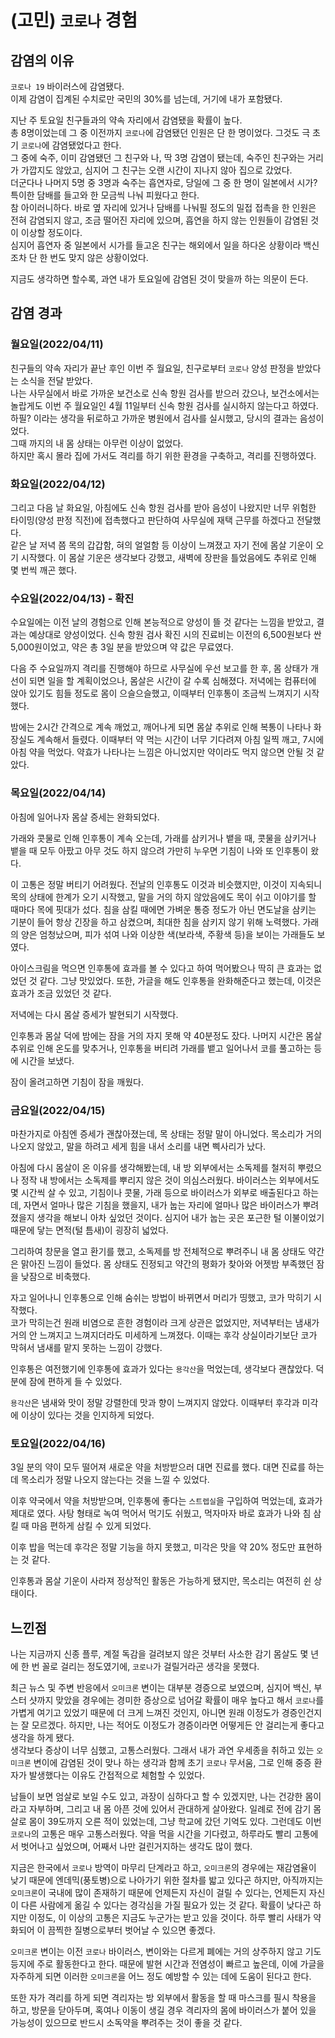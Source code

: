 # (고민) `코로나` 경험

## 감염의 이유

`코로나 19` 바이러스에 감염됐다.  
이제 감염이 집계된 수치로만 국민의 30%를 넘는데, 거기에 내가 포함됐다.

지난 주 토요일 친구들과의 약속 자리에서 감염됐을 확률이 높다.  
총 8명이었는데 그 중 이전까지 `코로나`에 감염됐던 인원은 단 한 명이었다. 그것도 극 초기 `코로나`에 감염됐었다고 한다.  
그 중에 숙주, 이미 감염됐던 그 친구와 나, 딱 3명 감염이 됐는데, 숙주인 친구와는 거리가 가깝지도 않았고, 심지어 그 친구는 오랜 시간이 지나지 않아 집으로 갔었다.  
더군다나 나머지 5명 중 3명과 숙주는 흡연자로, 당일에 그 중 한 명이 일본에서 시가? 특이한 담배를 들고와 한 모금씩 나눠 피웠다고 한다.  
참 아이러니하다. 바로 옆 자리에 있거나 담배를 나눠필 정도의 밀접 접촉을 한 인원은 전혀 감염되지 않고, 조금 떨어진 자리에 있으며, 흡연을 하지 않는 인원들이 감염된 것이 이상할 정도이다.  
심지어 흡연자 중 일본에서 시가를 들고온 친구는 해외에서 일을 하다온 상황이라 백신조차 단 한 번도 맞지 않은 상황이었다.

지금도 생각하면 할수록, 과연 내가 토요일에 감염된 것이 맞을까 하는 의문이 든다.

## 감염 경과

### 월요일(2022/04/11)

친구들의 약속 자리가 끝난 후인 이번 주 월요일, 친구로부터 `코로나` 양성 판정을 받았다는 소식을 전달 받았다.  
나는 사무실에서 바로 가까운 보건소로 신속 항원 검사를 받으러 갔으나, 보건소에서는 놀랍게도 이번 주 월요일인 4월 11일부터 신속 항원 검사를 실시하지 않는다고 하였다.  
하필? 이라는 생각을 뒤로하고 가까운 병원에서 검사를 실시했고, 당시의 결과는 음성이었다.  
그때 까지의 내 몸 상태는 아무런 이상이 없었다.  
하지만 혹시 몰라 집에 가서도 격리를 하기 위한 환경을 구축하고, 격리를 진행하였다.

### 화요일(2022/04/12)

그리고 다음 날 화요일, 아침에도 신속 항원 검사를 받아 음성이 나왔지만 너무 위험한 타이밍(양성 판정 직전)에 접촉했다고 판단하여 사무실에 재택 근무를 하겠다고 전달했다.  
같은 날 저녁 쯤 목의 갑갑함, 혀의 얼얼함 등 이상이 느껴졌고 자기 전에 몸살 기운이 오기 시작했다.
이 몸살 기운은 생각보다 강했고, 새벽에 장판을 틀었음에도 추위로 인해 몇 번씩 깨곤 했다.

### **수요일(2022/04/13) - 확진**

수요일에는 이전 날의 경험으로 인해 본능적으로 양성이 뜰 것 같다는 느낌을 받았고, 결과는 예상대로 양성이었다. 신속 항원 검사 확진 시의 진료비는 이전의 6,500원보다 싼 5,000원이었고, 약은 총 3일 분을 받았으며 약 값은 무료였다.

다음 주 수요일까지 격리를 진행해야 하므로 사무실에 우선 보고를 한 후, 몸 상태가 개선이 되면 일을 할 계획이었으나, 몸살은 시간이 갈 수록 심해졌다. 저녁에는 컴퓨터에 앉아 있기도 힘들 정도로 몸이 으슬으슬했고, 이때부터 인후통이 조금씩 느껴지기 시작했다.

밤에는 2시간 간격으로 계속 깨었고, 깨어나게 되면 몸살 추위로 인해 복통이 나타나 화장실도 계속해서 들렸다. 이때부터 약 먹는 시간이 너무 기다려져 아침 일찍 깨고, 7시에 아침 약을 먹었다. 약효가 나타나는 느낌은 아니었지만 약이라도 먹지 않으면 안될 것 같았다.

### 목요일(2022/04/14)

아침에 일어나자 몸살 증세는 완화되었다.

가래와 콧물로 인해 인후통이 계속 오는데, 가래를 삼키거나 뱉을 때, 콧물을 삼키거나 뱉을 때 모두 아팠고 아무 것도 하지 않으려 가만히 누우면 기침이 나와 또 인후통이 왔다.

이 고통은 정말 버티기 어려웠다. 전날의 인후통도 이것과 비슷했지만, 이것이 지속되니 목의 상태에 한계가 오기 시작했고, 말을 거의 하지 않았음에도 목이 쉬고 이야기를 할 때마다 목에 핏대가 섰다. 침을 삼킬 때에면 가벼운 통증 정도가 아닌 면도날을 삼키는 기분이 들어 항상 긴장을 하고 삼켰으며, 최대한 침을 삼키지 않기 위해 노력했다. 가래의 양은 엄청났으며, 피가 섞여 나와 이상한 색(보라색, 주황색 등)을 보이는
가래들도 보였다.

아이스크림을 먹으면 인후통에 효과를 볼 수 있다고 하여 먹어봤으나 딱히 큰 효과는 없었던 것 같다. 그냥 맛있었다. 또한, 가글을 해도 인후통을 완화해준다고 했는데, 이것은 효과가 조금 있었던 것 같다.

저녁에는 다시 몸살 증세가 발현되기 시작했다.

인후통과 몸살 덕에 밤에는 잠을 거의 자지 못해 약 40분정도 잤다. 나머지 시간은 몸살 추위로 인해 온도를 맞추거나, 인후통을 버티려 가래를 뱉고 일어나서 코를 풀고하는 등에 시간을 보냈다.

잠이 올려고하면 기침이 잠을 깨웠다.

### 금요일(2022/04/15)

마찬가지로 아침엔 증세가 괜찮아졌는데, 목 상태는 정말 말이 아니었다. 목소리가 거의 나오지 않았고, 말을 하려고 세게 힘을 내서 소리를 내면 삑사리가 났다.

아침에 다시 몸살이 온 이유를 생각해봤는데, 내 방 외부에서는 소독제를 철저히 뿌렸으나 정작 내 방에서는 소독제를 뿌리지 않은 것이 의심스러웠다. 바이러스는 외부에서도 몇 시간씩 살 수 있고, 기침이나 콧물, 가래 등으로 바이러스가 외부로 배출된다고 하는데, 자면서 얼마나 많은 기침을 했을지, 내가 눕는 자리에 얼마나 많은 바이러스가 뿌려졌을지 생각을 해보니 아차 싶었던 것이다. 심지어 내가 눕는 곳은 포근한 털 이불이었기 때문에 닿는 면적(털 틈새)이 굉장히 넓었다.

그리하여 창문을 열고 환기를 했고, 소독제를 방 전체적으로 뿌려주니 내 몸 상태도 약간은 맑아진 느낌이 들었다. 몸 상태도 진정되고 약간의 평화가 찾아와 어젯밤 부족했던 잠을 낮잠으로 비축했다.

자고 일어나니 인후통으로 인해 숨쉬는 방법이 바뀌면서 머리가 띵했고, 코가 막히기 시작했다.  
코가 막히는건 원래 비염으로 흔한 경험이라 크게 상관은 없었지만, 저녁부터는 냄새가 거의 안 느껴지고 느껴지더라도 미세하게 느껴졌다. 이때는 후각 상실이라기보단 코가 막혀서 냄새를 맡지 못하는 느낌이 강했다.

인후통은 여전했기에 인후통에 효과가 있다는 `용각산`을 먹었는데, 생각보다 괜찮았다. 덕분에 잠에 편하게 들 수 있었다.

`용각산`은 냄새와 맛이 정말 강렬한데 맛과 향이 느껴지지 않았다. 이때부터 후각과 미각에 이상이 있다는 것을 인지하게 되었다.

### 토요일(2022/04/16)

3일 분의 약이 모두 떨어져 새로운 약을 처방받으러 대면 진료를 했다. 대면 진료를 하는데 목소리가 정말 나오지 않는다는 것을 느낄 수 있었다.

이후 약국에서 약을 처방받으며, 인후통에 좋다는 `스트렙실`을 구입하여 먹었는데, 효과가 제대로 였다. 사탕 형태로 녹여 먹어서 먹기도 쉬웠고, 먹자마자 바로 효과가 나와 침 삼킬 때 마음 편하게 삼킬 수 있게 되었다.

이후 밥을 먹는데 후각은 정말 기능을 하지 못했고, 미각은 맛을 약 20% 정도만 표현하는 것 같다.

인후통과 몸살 기운이 사라져 정상적인 활동은 가능하게 됐지만, 목소리는 여전히 쉰 상태이다.

## 느낀점

나는 지금까지 신종 플루, 계절 독감을 걸려보지 않은 것부터 사소한 감기 몸살도 몇 년에 한 번 꼴로 걸리는 정도였기에, `코로나`가 걸릴거라곤 생각을 못했다.

최근 뉴스 및 주변 반응에서 `오미크론` 변이는 대부분 경증으로 보였으며, 심지어 백신, 부스터 샷까지 맞았을 경우에는 경미한 증상으로 넘어갈 확률이 매우 높다고 해서 `코로나`를 가볍게 여기고 있었기 때문에 더 크게 느껴진 것인지, 아니면 원래 이정도가 경증인건지는 잘 모르겠다. 하지만, 나는 적어도 이정도가 경증이라면 어떻게든 안 걸리는게 좋다고 생각을 하게 됐다.  
생각보다 증상이 너무 심했고, 고통스러웠다. 그래서 내가 과연 우세종을 취하고 있는 `오미크론` 변이에 감염된 것이 맞나 하는 생각과 함께 초기 `코로나` 무서움, 그로 인해 중증 환자가 발생했다는 이유도 간접적으로 체험할 수 있었다.

남들이 보면 엄살로 보일 수도 있고, 과장이 심하다고 할 수 있겠지만, 나는 건강한 몸이라고 자부하며, 그리고 내 몸 아픈 것에 있어서 관대하게 살아왔다. 일례로 전에 감기 몸살로 몸이 39도까지 오른 적이 있었는데, 그냥 학교에 갔던 기억도 있다. 그런데도 이번 `코로나`의 고통은 매우 고통스러웠다. 약을 먹을 시간을 기다렸고, 하루라도 빨리 고통에서 벗어나고 싶었으며, 어째서 나만 걸린거지하는 생각도 많이 했다.

지금은 한국에서 `코로나` 방역이 마무리 단계라고 하고, `오미크론`의 경우에는 재감염율이 낮기 때문에 엔데믹(풍토병)으로 나아가기 위한 절차를 밟고 있다곤 하지만, 아직까지는 `오미크론`이 국내에 많이 존재하기 때문에 언제든지 자신이 걸릴 수 있다는, 언제든지 자신이 다른 사람에게 옮길 수 있다는 경각심을 가질 필요가 있는 것 같다. 확률이 낮다곤 하지만 이정도, 이 이상의 고통은 지금도 누군가는 받고 있을 것이다. 하루 빨리 사태가 약화되어 이 끔찍한 질병으로부터 벗어날 수 있으면 좋겠다.

`오미크론` 변이는 이전 `코로나` 바이러스, 변이와는 다르게 폐에는 거의 상주하지 않고 기도 등지에 주로 활동한다고 한다. 때문에 발현 시간과 전염성이 빠르고 높은데, 이에 가글을 자주하게 되면 이러한 `오미크론`을 어느 정도 예방할 수 있는 데에 도움이 된다고 한다.

또한 자가 격리를 하게 되면 격리자는 방 외부에서 활동을 할 때 마스크를 필시 착용을 하고, 방문을 닫아두며, 혹여나 이동이 생길 경우 격리자의 몸에 바이러스가 붙어 있을 가능성이 있으므로 반드시 소독약을 뿌려주는 것이 좋을 것 같다.
